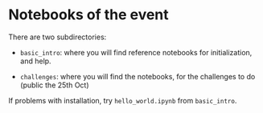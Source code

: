 # Notebooks of the event

There are two subdirectories:

- `basic_intro`: where you will find reference notebooks for initialization, and help.

- `challenges`: where you will find the notebooks, for the challenges to do (public the 25th Oct)

If problems with installation, try `hello_world.ipynb` from `basic_intro`.

